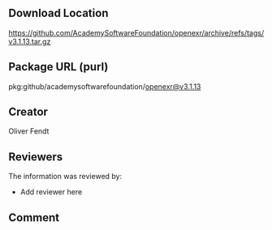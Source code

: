 ## Download Location

https://github.com/AcademySoftwareFoundation/openexr/archive/refs/tags/v3.1.13.tar.gz

## Package URL (purl)

pkg:github/academysoftwarefoundation/openexr@v3.1.13

## Creator

Oliver Fendt

## Reviewers

The information was reviewed by:

* Add reviewer here

## Comment

